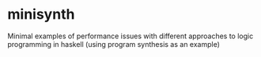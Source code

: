 # minisynth 
Minimal examples of performance issues with different approaches to logic
programming in haskell
(using program synthesis as an example)

